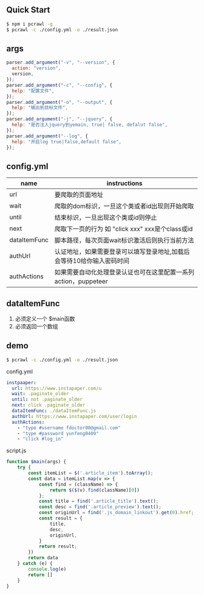 ## Quick Start
```bash
$ npm i pcrawl -g
$ pcrawl -c ./config.yml -o ./result.json
```
## args
```js
parser.add_argument("-v", "--version", {
  action: "version",
  version,
});
parser.add_argument("-c", "--config", {
  help: "配置文件",
});
parser.add_argument("-o", "--output", {
  help: "输出到目标文件",
});
parser.add_argument("-j", "--jquery", {
  help: "是否注入jquery到yemain, true| false, defalut false",
});
parser.add_argument("--log", {
  help: "开启log true|false,default false",
});
```


## config.yml
| name         | instructions                                                 |
| ------------ | ------------------------------------------------------------ |
| url          | 要爬取的页面地址                                             |
| wait         | 爬取的dom标识，一旦这个类或者id出现则开始爬取                |
| until        | 结束标识，一旦出现这个类或id则停止                           |
| next         | 爬取下一页的行为 如 "click xxx" xxx是个class或id             |
| dataItemFunc | 脚本路径，每次页面wait标识激活后则执行当前方法               |
| authUrl      | 认证地址，如果需要登录可以填写登录地址,加载后会等待10给你输入密码时间 |
| authActions  | 如果需要自动化处理登录认证也可在这里配置一系列action，puppeteer |

## dataItemFunc
1. 必须定义一个 $main函数
2. 必须返回一个数组

## demo
```bash
$ pcrawl -c ./config.yml -o ./result.json
```
config.yml
```yml
instpaaper:
  url: https://www.instapaper.com/u
  wait: .paginate_older
  until: not .paginate_older
  next: click .paginate_older
  dataItemFunc: ./dataItemFunc.js
  authUrl: https://www.instapaper.com/user/login
  authActions:
    - "type #username fdoctor00@gmail.com"
    - "type #password yunfeng0409"
    - "click #log_in"

```
script.js
```js
function $main(args) {
    try {
        const itemList = $('.article_item').toArray();
        const data = itemList.map(v => {
            const find = (className) => {
                return $($(v).find(className)[0])
            };
            const title = find('.article_title').text();
            const desc = find('.article_preview').text();
            const originUrl = find('.js_domain_linkout').get(0).href;
            const result = {
                title,
                desc,
                originUrl,
            }
            return result;
        })
        return data
    } catch (e) {
        console.log(e)
        return []
    }
}
```